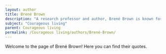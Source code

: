 ```yaml
---
layout: author
title: Brené Brown
description: "A research professor and author, Brené Brown is known for her work on vulnerability, courage, and empathy. Her TED talks and books, such as \"Daring Greatly,\" emphasize the importance of living courageously by embracing our vulnerabilities."
subject: "Courageous living"
parent: Courageous living
permalink: /Courageous living/authors/Brené-Brown/
---
```


Welcome to the page of Brené Brown! Here you can find their quotes.
